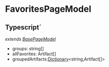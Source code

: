 # FavoritesPageModel
## Typescript´
*extends [BasePageModel](/Docs/src/app/models/pages/BasePageModel.md)*
- groups: string[]
- allFavorites: Artifact[]
- groupedArtifacts:[Dictionary](/Docs/src/app/classes/Dictionary.md)<string,Artifact[]>